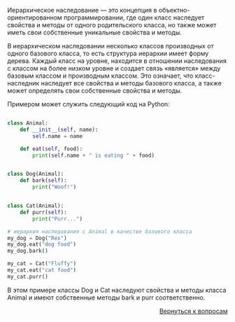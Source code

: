 Иерархическое наследование — это концепция в объектно-ориентированном программировании, где один класс наследует
свойства и методы от одного родительского класса, но также может иметь свои собственные уникальные свойства и методы.

В иерархическом наследовании несколько классов производных от одного базового класса, то есть структура иерархии имеет
форму дерева. Каждый класс на уровне, находится в отношении наследования с классом на более низком уровне и создает
связь «является» между базовым классом и производным классом. Это означает, что класс-наследник наследует все свойства
и методы базового класса, а также может определять свои собственные свойства и методы.

Примером может служить следующий код на Python:

```python

class Animal:
    def __init__(self, name):
        self.name = name

    def eat(self, food):
        print(self.name + " is eating " + food)


class Dog(Animal):
    def bark(self):
        print("Woof!")


class Cat(Animal):
    def purr(self):
        print("Purr...")

# иерархия наследования с Animal в качестве базового класса
my_dog = Dog("Rex")
my_dog.eat("dog food")
my_dog.bark()

my_cat = Cat("Fluffy")
my_cat.eat("cat food")
my_cat.purr()
```

В этом примере классы Dog и Cat наследуют свойства и методы класса Animal и имеют собственные методы bark и
purr соответственно.

<div align="right">

[Вернуться к вопросам](../Вопросы.md)

</div>
